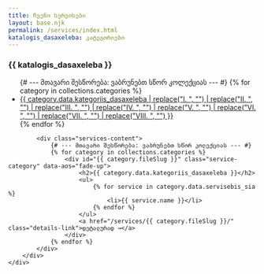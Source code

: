 ```yaml
---
title: ჩვენი სერვისები
layout: base.njk
permalink: /services/index.html
katalogis_dasaxeleba: კატეგორიები
---
```


<section class="services-page-section">
    <div class="container">
        <div class="services-page-layout">
            <aside class="services-nav" data-aos="fade-right">
                <h3>{{ katalogis_dasaxeleba }}</h3>
                <ul>
                    {# --- მთავარი შესწორება: ვაბრუნებთ სწორ კოლექციას --- #}
                    {% for category in collections.categories %}
                        <li><a href="#{{ category.fileSlug }}">{{ category.data.kategoriis_dasaxeleba | replace("I. ", "") | replace("II. ", "") | replace("III. ", "") | replace("IV. ", "") | replace("V. ", "") | replace("VI. ", "") | replace("VII. ", "") | replace("VIII. ", "") }}</a></li>
                    {% endfor %}
                </ul>
            </aside>

            <div class="services-content">
                {# --- მთავარი შესწორება: ვაბრუნებთ სწორ კოლექციას --- #}
                {% for category in collections.categories %}
                    <div id="{{ category.fileSlug }}" class="service-category" data-aos="fade-up">
                        <h2>{{ category.data.kategoriis_dasaxeleba }}</h2>
                        <ul>
                            {% for service in category.data.servisebis_sia %}
                                <li>{{ service.name }}</li>
                            {% endfor %}
                        </ul>
                        <a href="/services/{{ category.fileSlug }}/" class="details-link">დეტალურად →</a>
                    </div>
                {% endfor %}
            </div>
        </div>
    </div>
</section>